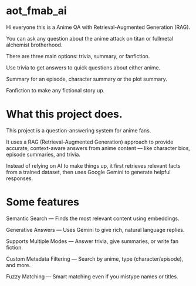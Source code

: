 # aot_fmab_ai
Hi everyone this is a Anime QA with Retrieval-Augmented Generation (RAG).

You can ask any question about the anime attack on titan or fullmetal alchemist brotherhood.

There are three main options: trivia, summary, or fanfiction.

Use trivia to get answers to quick questions about either anime.

Summary for an episode, character summary or the plot summary.

Fanfiction to make any fictional story up.

# What this project does.
This project is a question-answering system for anime fans. 

It uses a RAG (Retrieval-Augmented Generation) approach to provide accurate, context-aware answers from anime content — like character bios, episode summaries, and trivia.

Instead of relying on AI to make things up, it first retrieves relevant facts from a trained dataset, then uses Google Gemini to generate helpful responses.

# Some features
Semantic Search — Finds the most relevant content using embeddings.

Generative Answers — Uses Gemini to give rich, natural language replies.

Supports Multiple Modes — Answer trivia, give summaries, or write fan fiction.

Custom Metadata Filtering — Search by anime, type (character/episode), and more.

Fuzzy Matching — Smart matching even if you mistype names or titles.
